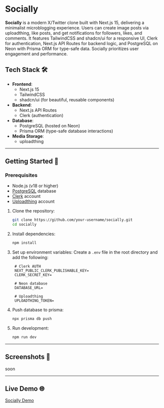 # Socially

**Socially** is a modern X/Twitter clone built with Next.js 15, delivering a minimalist microblogging experience. Users can create image posts via uploadthing, like posts, and get notifications for followers, likes, and comments. It features TailwindCSS and shadcn/ui for a responsive UI, Clerk for authentication, Next.js API Routes for backend logic, and PostgreSQL on Neon with Prisma ORM for type-safe data. Socially prioritizes user engagement and performance.

## Tech Stack 🛠️

- **Frontend**:
  - Next.js 15
  - TailwindCSS
  - shadcn/ui (for beautiful, reusable components)
- **Backend**:
  - Next.js API Routes
  - Clerk (authentication)
- **Database**:
  - PostgreSQL (hosted on Neon)
  - Prisma ORM (type-safe database interactions)
- **Media Storage**:
  - uploadthing

---

## Getting Started 🚀

### Prerequisites

- Node.js (v18 or higher)
- [PostgreSQL](https://console.neon.tech/app/projects) database
- [Clerk](https://clerk.com/) account
- [Uploadthing](https://uploadthing.com/) account

1. Clone the repository:

   ```bash
   git clone https://github.com/your-username/socially.git
   cd socially
   ```
2. Install dependencies:
   ```bash
   npm install
   ```
3. Set up environment variables:
   Create a `.env` file in the root directory and add the following:

   ```env
    # Clerk AUTH
    NEXT_PUBLIC_CLERK_PUBLISHABLE_KEY=
    CLERK_SECRET_KEY=

    # Neon database
    DATABASE_URL=

    # Uploadthing
    UPLOADTHING_TOKEN=
   ```
4. Push database to prisma:
   ```bash
   npx prisma db push
   ```
5. Run development:
   ```bash
   npm run dev
   ```

---

## Screenshots 📸

soon

---

## Live Demo 🌐
[Socially Demo](https://socially-lovat-omega.vercel.app/)